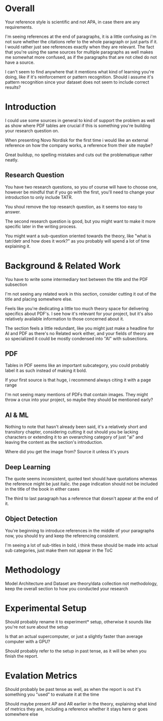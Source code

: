 # Overall

Your reference style is scientific and not APA, in case there are any requirements.

I'm seeing references at the end of paragraphs, it is a little confusing as i'm not sure whether the citations refer to the whole paragraph or just parts if it. I would rather just see references exactly when they are relevant. The fact that you're using the same sources for multiple paragraphs as well makes me somewhat more confused, as if the paragraphs that are not cited do not have a source.

I can't seem to find anywhere that it mentions what kind of learning you're doing, like if it's reinforcement or pattern recognition. Should i assume it's pattern recognition since your dataset does not seem to include correct results?

# Introduction

I could use some sources in general to kind of support the problem as well as show where PDF tables are crucial if this is something you're building your research question on.

When presenting Novo Nordisk for the first time i would like an external reference on how the company works, a reference from their site maybe?

Great buildup, no spelling mistakes and cuts out the problematique rather neatly.

## Research Question

You have two research questions, so you of course will have to choose one, however be mindful that if you go with the first, you'll need to change your introduction to only include TATR.

You shoul remove the top research question, as it seems too easy to answer.

The second research question is good, but you might want to make it more specific later in the writing process.

You might want a sub-question oriented towards the theory, like "what is tatr/detr and how does it work?" as you probably will spend a lot of time explaining it.

# Background & Related Work

You have to write some intermediary text between the title and the PDF subsection

I'm not seeing any related work in this section, consider cutting it out of the title and placing somewhere else.

Feels like you're dedicating a little too much theory space for delivering specifics about PDF's. I see how it's relevant for your project, but it's also relatively available information to those concerned about it.

The section feels a little redundant, like you might just make a headline for AI and PDF as there's no Related work either, and your fields of theory are so specialized it could be mostly condensed into "AI" with subsections.

## PDF

Tables in PDF seems like an important subcategory, you could probably label it as such instead of making it bold.

If your first source is that huge, i recommend always citing it with a page range

I'm not seeing many mentions of PDFs that contain images. They might throw a crux into your project, so maybe they should be mentioned early?

## AI & ML

Nothing to note that hasn't already been said, it's a relatively short and transitory chapter, considering cutting it out should you be lacking characters or extending it to an overarching category of just "ai" and leaving the content as the section's introduction.

Where did you get the image from? Source it unless it's yours

## Deep Learning

The quote seems inconsistent, quoted text should have quotations whereas the reference might be just italic. the page indication should not be included in the title of the book in either cases

The third to last paragraph has a reference that doesn't appear at the end of it.

## Object Detection

You're beginning to introduce references in the middle of your paragraphs now, you should try and keep the referencing consistent.

I'm seeing a lot of sub-titles in bold, i think these should be made into actual sub categories, just make them not appear in the ToC

# Methodology

Model Architecture and Dataset are theory/data collection not methodology, keep the overall section to how you conducted your research

# Experimental Setup

Should probably rename it to experiment* setup, otherwise it sounds like you're not sure about the setup

Is that an actual supercomputer, or just a slightly faster than average computer with a GPU?

Should probably refer to the setup in past tense, as it will be when you finish the report.

# Evalation Metrics

Should probably be past tense as well, as when the report is out it's something you "used" to evaluate it at the time

Should maybe present AP and AR earlier in the theory, explaining what kind of metrics they are, including a reference whether it stays here or goes somewhere else